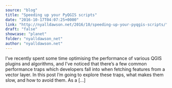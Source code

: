 ```yaml
---
source: "blog"
title: "Speeding up your PyQGIS scripts"
date: "2016-10-17T04:07:25+0000"
link: "http://nyalldawson.net/2016/10/speeding-up-your-pyqgis-scripts/"
draft: "false"
showcase: "planet"
folder: "nyalldawson_net"
author: "nyalldawson.net"
---
```


I&#8217;ve recently spent some time optimising the performance of various QGIS plugins and algorithms, and I&#8217;ve noticed that there&#8217;s a few common performance traps which developers fall into when fetching features from a vector layer. In this post I&#8217;m going to explore these traps, what makes them slow, and how to avoid them. As a [&#8230;]
